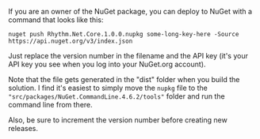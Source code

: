 If you are an owner of the NuGet package, you can deploy to NuGet with a command that looks like this:

```text
nuget push Rhythm.Net.Core.1.0.0.nupkg some-long-key-here -Source https://api.nuget.org/v3/index.json
```

Just replace the version number in the filename and the API key (it's your API key you see when you log into your NuGet.org account).

Note that the file gets generated in the "dist" folder when you build the solution.
I find it's easiest to simply move the `nupkg` file to the `"src/packages/NuGet.CommandLine.4.6.2/tools"` folder and run the command line from there.

Also, be sure to increment the version number before creating new releases.